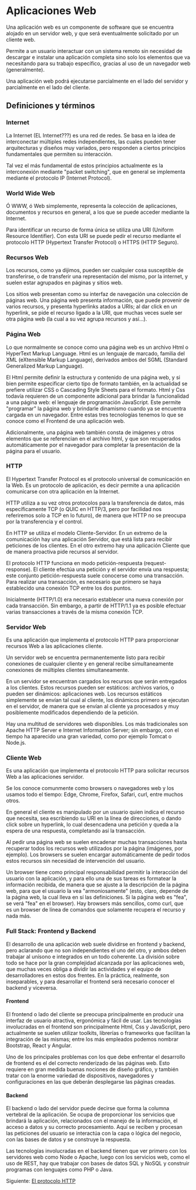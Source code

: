 # Aplicaciones Web

Una aplicación web es un componente de software que se encuentra alojado en un servidor web, y que será eventualmente solicitado por un cliente web.

Permite a un usuario interactuar con un sistema remoto sin necesidad de descargar e instalar una aplicación completa sino solo los elementos que va necesitando para su trabajo específico, gracias al uso de un navegador web (generalmente). 

Una aplicación web podrá ejecutarse parcialmente en el lado del servidor y parcialmente en el lado del cliente.

## Definiciones y términos

### Internet

La Internet (EL Internet???) es una red de redes. Se basa en la idea de interconectar múltiples redes independientes, las cuales pueden tener arquitecturas y diseños muy variados, pero responden a ciertos principios fundamentales que permiten su interacción. 

Tal vez el más fundamental de estos principios actualmente es la interconexión mediante "packet switching", que en general se implementa mediante el protocolo IP (Internet Protocol).

### World Wide Web

Ó WWW, ó Web simplemente, representa la colección de aplicaciones, documentos y recursos en general, a los que se puede acceder mediante la Internet.

Para identificar un recurso de forma única se utiliza una URI (Uniform Resource Identifier). Con esta URI se puede pedir el recurso mediante el protocolo HTTP (Hypertext Transfer Protocol) o HTTPS (HTTP Seguro).

### Recursos Web

Los recursos, como ya dijimos, pueden ser cualquier cosa susceptible de transferirse, o de transferir una representación del mismo, por la internet, y suelen estar agrupados en páginas y sitios web. 

Los sitios web presentan como su interfaz de navegación una colección de páginas web. Una página web presenta información, que puede provenir de varios recursos, y presenta hyperlinks atados a URIs; al dar click en un hyperlink, se pide el recurso ligado a la URI, que muchas veces suele ser otra página web (la cual a su vez agrupa recursos y así...).

### Página Web

Lo que normalmente se conoce como una página web es un archivo Html o HyperText Markup Language. Html es un lenguaje de marcado, familia del XML (eXtensible Markup Language), derivados ambos del SGML (Standard Generalized Markup Language).

El Html permite definir la estructura y contenido de una página web, y si bien permite especificar cierto tipo de formato también, en la actualidad se prefiere utilizar CSS o Cascading Style Sheets para el formato. Html y Css todavía requieren de un componente adicional para brindar la funcionalidad a una página web: el lenguaje de programación JavaScript. Este permite "programar" la página web y brindarle dinamismo cuando ya se encuentra cargada en un navegador. Entre estas tres tecnologías tenemos lo que se conoce como el Frontend de una aplicación web.

Adicionalmente, una página web también consta de imágenes y otros elementos que se referencian en el archivo html, y que son recuperados automáticamente por el navegador para completar la presentación de la página para el usuario.

### HTTP

El Hypertext Transfer Protocol es el protocolo universal de comunicación en la Web. Es un protocolo de aplicación, es decir permite a una aplicación comunicarse con otra aplicación en la Internet.

HTTP utiliza a su vez otros protocolos para la transferencia de datos, más específicamente TCP (o QUIC en HTTP/3, pero por facilidad nos referiremos solo a TCP en lo futuro), de manera que HTTP no se preocupa por la transferencia y el control.

En HTTP se utiliza el modelo Cliente-Servidor. En un extremo de la comunicación hay una aplicación Servidor, que está lista para recibir peticiones de los clientes. En el otro extremo hay una aplicación Cliente que de manera proactiva pide recursos al servidor.

El protocolo HTTP funciona en modo petición-respuesta (request-response). El cliente efectúa una petición y el servidor envía una respuesta; este conjunto petición-respuesta suele conocerse como una transacción. Para realizar una transacción, es necesario que primero se haya establecido una conexión TCP entre los dos puntos.

Inicialmente (HTTP/1.0) era necesario establecer una nueva conexión por cada transacción. Sin embargo, a partir de HTTP/1.1 ya es posible efectuar varias transacciones a través de la misma conexión TCP.

### Servidor Web

Es una aplicación que implementa el protocolo HTTP para proporcionar recursos Web a las aplicaciones cliente.

Un servidor web se encuentra permanentemente listo para recibir conexiones de cualquier cliente y en general recibe simultaneamente conexiones de múltiples clientes simultaneamente.

En un servidor se encuentran cargados los recursos que serán entregados a los clientes. Estos recursos pueden ser estáticos: archivos varios, o pueden ser dinámicos: aplicaciones web. Los recursos estáticos simplemente se envían tal cual al cliente, los dinámicos primero se ejecutan en el servidor, de manera que se envían al cliente ya procesados y muy posiblemente modificados dependiendo de la petición.

Hay una multitud de servidores web disponibles. Los más tradicionales son Apache HTTP Server e Internet Information Server; sin embargo, con el tiempo ha aparecido una gran variedad, como por ejemplo Tomcat o Node.js.

### Cliente Web

Es una aplicación que implementa el protocolo HTTP para solicitar recursos Web a las aplicaciones servidor.

Se los conoce comunmente como browsers o navegadores web y los usamos todo el tiempo: Edge, Chrome, Firefox, Safari, curl, entre muchos otros.

En general el cliente es manipulado por un usuario quien indica el recurso que necesita, sea escribiendo su URI en la línea de direcciones, o dando click sobre un hyperlink, lo cual desencadena una petición y queda a la espera de una respuesta, completando así la transacción. 

Al pedir una página web se suelen encadenar muchas transacciones hasta recuperar todos los recursos web utilizados por la página (imágenes, por ejemplo). Los browsers se suelen encargar automáticamente de pedir todos estos recursos sin necesidad de intervención del usuario.

Un browser tiene como principal responsabilidad permitir la interacción del usuario con la aplicación, y para ello una de sus tareas es formatear la información recibida, de manera que se ajuste a la descripción de la página web, para que el usuario la vea "armoniosamente" (esto, claro, depende de la página web, la cual lleva en sí las definiciones. Si la página web es "fea", se verá "fea" en el browser). Hay browsers más sencillos, como curl, que es un browser de línea de comandos que solamente recupera el recurso y nada más.

### Full Stack: Frontend y Backend

El desarrollo de una aplicación web suele dividirse en frontend y backend, pero aclarando que no son independientes el uno del otro, y ambos deben trabajar al unísono e integrados en un todo coherente. La división sobre todo se hace por la gran complejidad alcanzada por las aplicaciones web, que muchas veces obliga a dividir las actividades y el equipo de desarrolladores en estos dos frentes. En la práctica, realmente, son inseparables, y para desarrollar el frontend será necesario conocer el backend y viceversa.

#### Frontend

El frontend o lado del cliente se preocupa principalmente en producir una interfaz de usuario atractiva, ergonómica y fácil de usar. Las tecnologías involucradas en el frontend son principalmente Html, Css y JavaScript, pero actualmente se suelen utilizar toolkits, librerías o frameworks que facilitan la integración de las mismas; entre los más empleados podemos nombrar Bootstrap, React y Angular.

Uno de los principales problemas con los que debe enfrentar el desarrollo de frontend es el del correcto renderizado de las páginas web.  Esto requiere en gran medida buenas nociones de diseño gráfico, y también tratar con la enorme variedad de dispositivos, navegadores y configuraciones en las que deberán desplegarse las páginas creadas.

#### Backend

El backend o lado del servidor puede decirse que forma la columna vertebral de la aplicación. Se ocupa de proporcionar los servicios que brindará la aplicación, relacionados con el manejo de la información, el acceso a datos y su correcto procesamiento. Aquí se reciben y procesan las peticiones del usuario se interactúa con la capa o lógica del negocio, con las bases de datos y se construye la respuesta.

Las tecnologías involucradas en el backend tienen que ver primero con los servidores web como Node o Apache, luego con los servicios web, como el uso de REST, hay que trabajar con bases de datos SQL y NoSQL y construir programas con lenguajes como PHP o Java.

Siguiente: [El protocolo HTTP](http.md)
